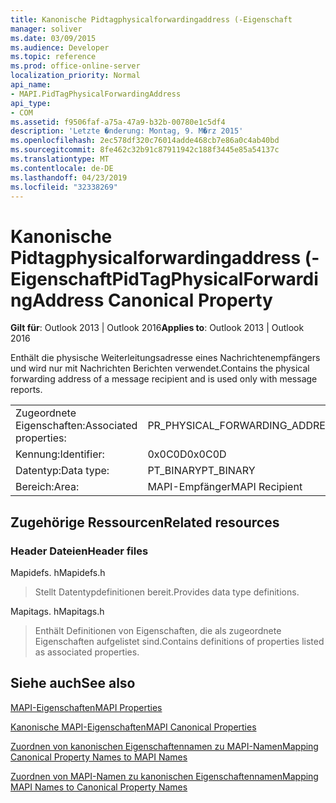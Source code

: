 ```yaml
---
title: Kanonische Pidtagphysicalforwardingaddress (-Eigenschaft
manager: soliver
ms.date: 03/09/2015
ms.audience: Developer
ms.topic: reference
ms.prod: office-online-server
localization_priority: Normal
api_name:
- MAPI.PidTagPhysicalForwardingAddress
api_type:
- COM
ms.assetid: f9506faf-a75a-47a9-b32b-00780e1c5df4
description: 'Letzte �nderung: Montag, 9. M�rz 2015'
ms.openlocfilehash: 2ec578df320c76014adde468cb7e86a0c4ab40bd
ms.sourcegitcommit: 8fe462c32b91c87911942c188f3445e85a54137c
ms.translationtype: MT
ms.contentlocale: de-DE
ms.lasthandoff: 04/23/2019
ms.locfileid: "32338269"
---
```

# <a name="pidtagphysicalforwardingaddress-canonical-property"></a><span data-ttu-id="42140-103">Kanonische Pidtagphysicalforwardingaddress (-Eigenschaft</span><span class="sxs-lookup"><span data-stu-id="42140-103">PidTagPhysicalForwardingAddress Canonical Property</span></span>

  
  
<span data-ttu-id="42140-104">**Gilt für**: Outlook 2013 | Outlook 2016</span><span class="sxs-lookup"><span data-stu-id="42140-104">**Applies to**: Outlook 2013 | Outlook 2016</span></span> 
  
<span data-ttu-id="42140-105">Enthält die physische Weiterleitungsadresse eines Nachrichtenempfängers und wird nur mit Nachrichten Berichten verwendet.</span><span class="sxs-lookup"><span data-stu-id="42140-105">Contains the physical forwarding address of a message recipient and is used only with message reports.</span></span>
  
|||
|:-----|:-----|
|<span data-ttu-id="42140-106">Zugeordnete Eigenschaften:</span><span class="sxs-lookup"><span data-stu-id="42140-106">Associated properties:</span></span>  <br/> |<span data-ttu-id="42140-107">PR_PHYSICAL_FORWARDING_ADDRESS</span><span class="sxs-lookup"><span data-stu-id="42140-107">PR_PHYSICAL_FORWARDING_ADDRESS</span></span>  <br/> |
|<span data-ttu-id="42140-108">Kennung:</span><span class="sxs-lookup"><span data-stu-id="42140-108">Identifier:</span></span>  <br/> |<span data-ttu-id="42140-109">0x0C0D</span><span class="sxs-lookup"><span data-stu-id="42140-109">0x0C0D</span></span>  <br/> |
|<span data-ttu-id="42140-110">Datentyp:</span><span class="sxs-lookup"><span data-stu-id="42140-110">Data type:</span></span>  <br/> |<span data-ttu-id="42140-111">PT_BINARY</span><span class="sxs-lookup"><span data-stu-id="42140-111">PT_BINARY</span></span>  <br/> |
|<span data-ttu-id="42140-112">Bereich:</span><span class="sxs-lookup"><span data-stu-id="42140-112">Area:</span></span>  <br/> |<span data-ttu-id="42140-113">MAPI-Empfänger</span><span class="sxs-lookup"><span data-stu-id="42140-113">MAPI Recipient</span></span>  <br/> |
   
## <a name="related-resources"></a><span data-ttu-id="42140-114">Zugehörige Ressourcen</span><span class="sxs-lookup"><span data-stu-id="42140-114">Related resources</span></span>

### <a name="header-files"></a><span data-ttu-id="42140-115">Header Dateien</span><span class="sxs-lookup"><span data-stu-id="42140-115">Header files</span></span>

<span data-ttu-id="42140-116">Mapidefs. h</span><span class="sxs-lookup"><span data-stu-id="42140-116">Mapidefs.h</span></span>
  
> <span data-ttu-id="42140-117">Stellt Datentypdefinitionen bereit.</span><span class="sxs-lookup"><span data-stu-id="42140-117">Provides data type definitions.</span></span>
    
<span data-ttu-id="42140-118">Mapitags. h</span><span class="sxs-lookup"><span data-stu-id="42140-118">Mapitags.h</span></span>
  
> <span data-ttu-id="42140-119">Enthält Definitionen von Eigenschaften, die als zugeordnete Eigenschaften aufgelistet sind.</span><span class="sxs-lookup"><span data-stu-id="42140-119">Contains definitions of properties listed as associated properties.</span></span>
    
## <a name="see-also"></a><span data-ttu-id="42140-120">Siehe auch</span><span class="sxs-lookup"><span data-stu-id="42140-120">See also</span></span>



[<span data-ttu-id="42140-121">MAPI-Eigenschaften</span><span class="sxs-lookup"><span data-stu-id="42140-121">MAPI Properties</span></span>](mapi-properties.md)
  
[<span data-ttu-id="42140-122">Kanonische MAPI-Eigenschaften</span><span class="sxs-lookup"><span data-stu-id="42140-122">MAPI Canonical Properties</span></span>](mapi-canonical-properties.md)
  
[<span data-ttu-id="42140-123">Zuordnen von kanonischen Eigenschaftennamen zu MAPI-Namen</span><span class="sxs-lookup"><span data-stu-id="42140-123">Mapping Canonical Property Names to MAPI Names</span></span>](mapping-canonical-property-names-to-mapi-names.md)
  
[<span data-ttu-id="42140-124">Zuordnen von MAPI-Namen zu kanonischen Eigenschaftennamen</span><span class="sxs-lookup"><span data-stu-id="42140-124">Mapping MAPI Names to Canonical Property Names</span></span>](mapping-mapi-names-to-canonical-property-names.md)

